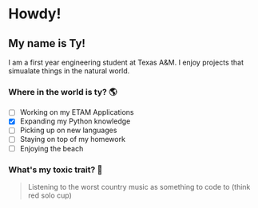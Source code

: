# Howdy!
## My name is Ty!

I am a first year engineering student at Texas A&M. I enjoy projects that simualate things in the natural world.

### Where in the world is ty? 🌎

- [ ] Working on my ETAM Applications
- [x] Expanding my Python knowledge
- [ ] Picking up on new languages
- [ ] Staying on top of my homework
- [ ] Enjoying the beach

### What's my toxic trait? 🚩
> Listening to the worst country music as something to code to (think red solo cup)
